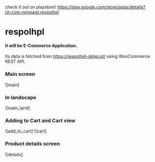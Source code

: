check it out on playstore! https://play.google.com/store/apps/details?id=com.rempawl.respolhpl
# respolhpl
#### It will be E-Commerce Application.
Its data is fetched from https://respolhpl-sklep.pl/ using WooCommerce REST API.
### Main screen 

![main]

### In landscape 
![main_land]
### Adding to Cart and Cart view
![add_to_cart]
![cart]

### Product details screen
![details]

